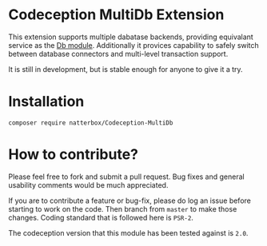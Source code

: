 # Codeception MultiDb Extension

This extension supports multiple dabatase backends, providing equivalant service as the [Db module](http://codeception.com/docs/modules/Db). Additionally it provices capability to safely switch between database connectors and multi-level transaction support.

It is still in development, but is stable enough for anyone to give it a try.

# Installation

```
composer require natterbox/Codeception-MultiDb
```

# How to contribute?

Please feel free to fork and submit a pull request. Bug fixes and general usability comments would be much appreciated.

If you are to contribute a feature or bug-fix, please do log an issue before starting to work on the code. Then branch from `master` to make those changes. Coding standard that is followed here is `PSR-2`.

The codeception version that this module has been tested against is `2.0`.

